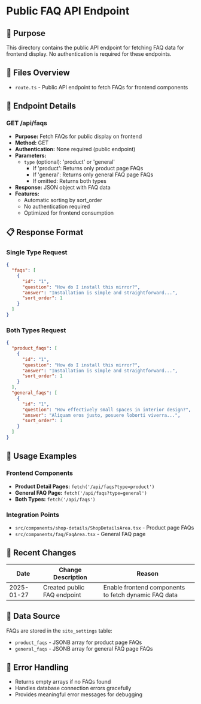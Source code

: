 # Public FAQ API Endpoint

## 📌 Purpose
This directory contains the public API endpoint for fetching FAQ data for frontend display. No authentication is required for these endpoints.

## 📂 Files Overview
- `route.ts` - Public API endpoint to fetch FAQs for frontend components

## 🧩 Endpoint Details

### GET /api/faqs
- **Purpose:** Fetch FAQs for public display on frontend
- **Method:** GET
- **Authentication:** None required (public endpoint)
- **Parameters:**
  - `type` (optional): 'product' or 'general'
    - If 'product': Returns only product page FAQs
    - If 'general': Returns only general FAQ page FAQs
    - If omitted: Returns both types
- **Response:** JSON object with FAQ data
- **Features:**
  - Automatic sorting by sort_order
  - No authentication required
  - Optimized for frontend consumption

## 📋 Response Format

### Single Type Request
```json
{
  "faqs": [
    {
      "id": "1",
      "question": "How do I install this mirror?",
      "answer": "Installation is simple and straightforward...",
      "sort_order": 1
    }
  ]
}
```

### Both Types Request
```json
{
  "product_faqs": [
    {
      "id": "1",
      "question": "How do I install this mirror?",
      "answer": "Installation is simple and straightforward...",
      "sort_order": 1
    }
  ],
  "general_faqs": [
    {
      "id": "1",
      "question": "How effectively small spaces in interior design?",
      "answer": "Aliquam eros justo, posuere loborti viverra...",
      "sort_order": 1
    }
  ]
}
```

## 🎯 Usage Examples

### Frontend Components
- **Product Detail Pages:** `fetch('/api/faqs?type=product')`
- **General FAQ Page:** `fetch('/api/faqs?type=general')`
- **Both Types:** `fetch('/api/faqs')`

### Integration Points
- `src/components/shop-details/ShopDetailsArea.tsx` - Product page FAQs
- `src/components/faq/FaqArea.tsx` - General FAQ page

## 🔄 Recent Changes
| Date       | Change Description                                      | Reason                                                |
|------------|--------------------------------------------------------|-------------------------------------------------------|
| 2025-01-27 | Created public FAQ endpoint                           | Enable frontend components to fetch dynamic FAQ data |

## 🎯 Data Source
FAQs are stored in the `site_settings` table:
- `product_faqs` - JSONB array for product page FAQs
- `general_faqs` - JSONB array for general FAQ page FAQs

## 🔧 Error Handling
- Returns empty arrays if no FAQs found
- Handles database connection errors gracefully
- Provides meaningful error messages for debugging
